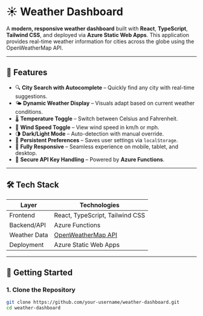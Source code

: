 # ☀️ Weather Dashboard

A **modern, responsive weather dashboard** built with **React**, **TypeScript**, **Tailwind CSS**, and deployed via **Azure Static Web Apps**. This application provides real-time weather information for cities across the globe using the OpenWeatherMap API.

---

## 🌟 Features

- 🔍 **City Search with Autocomplete** – Quickly find any city with real-time suggestions.
- 🌤️ **Dynamic Weather Display** – Visuals adapt based on current weather conditions.
- 🌡️ **Temperature Toggle** – Switch between Celsius and Fahrenheit.
- 💨 **Wind Speed Toggle** – View wind speed in km/h or mph.
- 🌗 **Dark/Light Mode** – Auto-detection with manual override.
- 💾 **Persistent Preferences** – Saves user settings via `localStorage`.
- 📱 **Fully Responsive** – Seamless experience on mobile, tablet, and desktop.
- 🔐 **Secure API Key Handling** – Powered by **Azure Functions**.

---

## 🛠️ Tech Stack

| Layer        | Technologies                           |
| ------------ | --------------------------------------- |
| Frontend     | React, TypeScript, Tailwind CSS         |
| Backend/API  | Azure Functions                         |
| Weather Data | [OpenWeatherMap API](https://openweathermap.org/api) |
| Deployment   | Azure Static Web Apps                   |

---

## 🚀 Getting Started

### 1. Clone the Repository

```bash
git clone https://github.com/your-username/weather-dashboard.git
cd weather-dashboard
